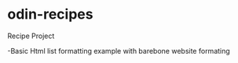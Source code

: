 # odin-recipes
Recipe Project

-Basic Html list formatting example with barebone website formating 
